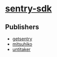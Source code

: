 # [sentry-sdk](https://pypi.org/project/sentry-sdk)



## Publishers
- [getsentry](https://pypi.org/user/getsentry)
- [mitsuhiko](https://pypi.org/user/mitsuhiko)
- [untitaker](https://pypi.org/user/untitaker)

